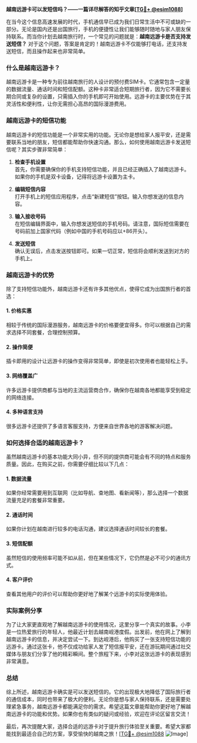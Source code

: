 **越南远游卡可以发短信吗？——一篇详尽解答的知乎文章[[TG💪+ @esim1088](https://t.me/s/esim1088)]**

在当今这个信息高速发展的时代，手机通信早已成为我们日常生活中不可或缺的一部分。无论是国内还是出国旅行，手机的便捷性让我们能够随时随地与家人朋友保持联系。而当你计划去越南旅行时，一个常见的问题就是：**越南远游卡是否支持发送短信？** 对于这个问题，答案是肯定的！越南远游卡不仅能够打电话，还支持发送短信，而且操作起来也非常简单。

### 什么是越南远游卡？

越南远游卡是一种专为前往越南旅行的人设计的预付费SIM卡。它通常包含一定量的数据流量、通话时间和短信配额。这种卡非常适合短期旅行者，因为它不需要长期合同或复杂的设置，只需插入你的手机即可开始使用。远游卡的主要优势在于其灵活性和便利性，让你无需担心高昂的国际漫游费用。

### 越南远游卡的短信功能

越南远游卡的短信功能是一个非常实用的功能。无论你是想给家人报平安，还是需要联系当地的朋友，短信都能帮助你快速沟通。那么，如何使用越南远游卡发送短信呢？其实步骤非常简单：

1. **检查手机设置**  
   首先，你需要确保你的手机支持短信功能，并且已经正确插入了越南远游卡。如果你的手机是双卡设备，记得将远游卡设置为主卡。

2. **编辑短信内容**  
   打开手机上的短信应用程序，点击“新建短信”按钮。输入你想发送的信息内容。

3. **输入接收号码**  
   在短信编辑界面中，输入你想发送短信的手机号码。请注意，国际短信需要在号码前加上国家代码（例如中国的手机号码应以+86开头）。

4. **发送短信**  
   确认无误后，点击发送按钮即可。如果一切正常，短信将会顺利发送到对方的手机上。

### 越南远游卡的优势

除了支持短信功能外，越南远游卡还有许多其他优点，使得它成为出国旅行者的首选：

#### 1. **价格实惠**
   相较于传统的国际漫游服务，越南远游卡的价格要便宜得多。你可以根据自己的需求选择不同套餐，合理控制预算。

#### 2. **操作简便**
   插卡即用的设计让远游卡的操作变得非常简单，即使是初次使用者也能轻松上手。

#### 3. **网络覆盖广**
   许多远游卡提供商都与当地的主流运营商合作，确保你在越南各地都能享受到稳定的网络连接。

#### 4. **多种语言支持**
   很多远游卡还提供了多语言客服支持，方便来自世界各地的游客解决问题。

### 如何选择合适的越南远游卡？

虽然越南远游卡的基本功能大同小异，但不同的提供商可能会有不同的特点和服务质量。因此，在购买之前，你需要仔细比较以下几点：

#### 1. **数据流量**
   如果你经常需要用到互联网（比如导航、查地图、看新闻等），那么选择一个数据流量充足的套餐非常重要。

#### 2. **通话时间**
   如果你计划在越南进行较多的电话沟通，建议选择通话时间较长的套餐。

#### 3. **短信配额**
   虽然短信的使用频率可能不如从前，但在某些情况下，它仍然是必不可少的通讯方式。

#### 4. **客户评价**
   查看其他用户的评价可以帮助你更好地了解某个远游卡的实际使用体验。

### 实际案例分享

为了让大家更直观地了解越南远游卡的使用情况，这里分享一个真实的故事。小李是一位热爱旅行的年轻人，他最近计划去越南岘港度假。出发前，他在网上了解到越南远游卡的信息，并决定尝试一下。到达岘港后，他购买了一张支持短信功能的远游卡。通过这张卡，他不仅成功给家人发了短信报平安，还在游玩期间通过社交媒体与朋友们分享了他的精彩瞬间。整个旅程下来，小李对这张远游卡的表现感到非常满意。

### 总结

综上所述，越南远游卡确实是可以发送短信的。它的出现极大地降低了国际旅行者的通信成本，同时也带来了极大的便利。无论你是想与家人保持联系，还是需要处理紧急事务，越南远游卡都能满足你的需求。希望这篇文章能帮助你更好地了解越南远游卡的功能和优势。如果你也有类似的疑问或经验，欢迎在评论区留言交流！

最后，再次提醒大家，选择合适的远游卡对于提升旅行体验至关重要。希望大家都能找到最适合自己的方案，享受愉快的越南之旅！[[TG💪+ @esim1088](https://t.me/s/esim1088) ![Image](https://i.postimg.cc/4NQfJmqS/Snipaste-2025-05-13-00-14-12.png)]